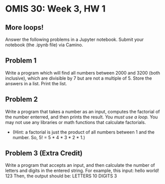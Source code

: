 # OMIS 30: Week 3, HW 1


## More loops!

Answer the following problems in a Jupyter notebook. Submit your notebook (the .ipynb file) via Camino. 

## Problem 1
Write a program which will find all numbers between 2000 and 3200 (both inclusive), which are divisible by 7 but are not a multiple of 5. Store the answers in a list. Print the list.

## Problem 2
Write a program that takes a number as an input, computes the factorial of the number enterred, and then prints the result. *You must use a loop.* You may not use any libraries or math functions that calculate factorials.
* (Hint: a factorial is just the product of all numbers between 1 and the number. So, 5! = 5 * 4 * 3 * 2 * 1.)

## Problem 3 (Extra Credit)
Write a program that accepts an input, and then calculate the number of letters and digits in the entered string.
For example, this input:
hello world! 123
Then, the output should be:
LETTERS 10
DIGITS 3
